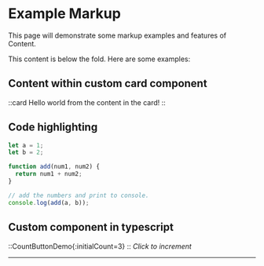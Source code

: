 # Example Markup

This page will demonstrate some markup examples and features of Content.
<!--more-->

This content is below the fold. Here are some examples:

## Content within custom card component

::card
  Hello world from the content in the card!
::

## Code highlighting

```js
let a = 1;
let b = 2;

function add(num1, num2) {
  return num1 + num2;
}

// add the numbers and print to console.
console.log(add(a, b));
```

## Custom component in typescript

::CountButtonDemo{:initialCount=3}
::
*Click to increment*

---